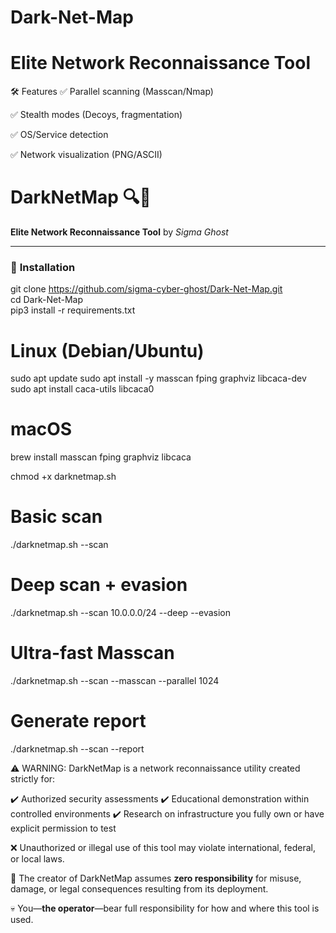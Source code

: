 # Dark-Net-Map
# Elite Network Reconnaissance Tool


🛠️ Features
✅ Parallel scanning (Masscan/Nmap)

✅ Stealth modes (Decoys, fragmentation)

✅ OS/Service detection

✅ Network visualization (PNG/ASCII)

# DarkNetMap 🔍👻
**Elite Network Reconnaissance Tool** by *Sigma Ghost*  

---
### 🚀 **Installation**  

git clone https://github.com/sigma-cyber-ghost/Dark-Net-Map.git  
cd Dark-Net-Map  
pip3 install -r requirements.txt

# Linux (Debian/Ubuntu)
sudo apt update
sudo apt install -y masscan fping graphviz libcaca-dev
sudo apt install caca-utils libcaca0

# macOS
brew install masscan fping graphviz libcaca

chmod +x darknetmap.sh  

# Basic scan  
./darknetmap.sh --scan <IP>  

# Deep scan + evasion  
./darknetmap.sh --scan 10.0.0.0/24 --deep --evasion  

# Ultra-fast Masscan  
./darknetmap.sh --scan <IP> --masscan --parallel 1024  

# Generate report  
./darknetmap.sh --scan <IP> --report  

⚠️ WARNING: DarkNetMap is a network reconnaissance utility created strictly for:

  ✔️ Authorized security assessments
  ✔️ Educational demonstration within controlled environments
  ✔️ Research on infrastructure you fully own or have explicit permission to test

❌ Unauthorized or illegal use of this tool may violate international, federal, or local laws.

🛑 The creator of DarkNetMap assumes **zero responsibility** for misuse, damage, or legal consequences resulting from its deployment.

💀 You—**the operator**—bear full responsibility for how and where this tool is used.
